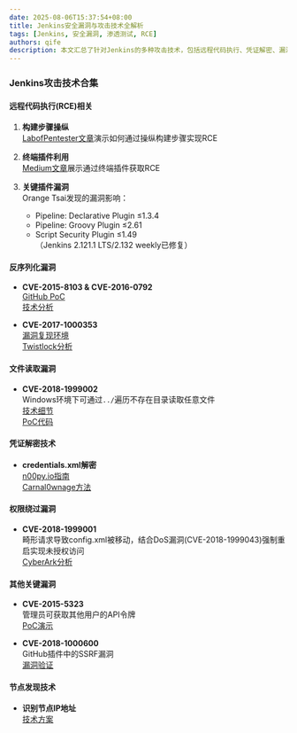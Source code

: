 ```yaml
---
date: 2025-08-06T15:37:54+08:00
title: Jenkins安全漏洞与攻击技术全解析
tags: [Jenkins, 安全漏洞, 渗透测试, RCE]
authors: qife
description: 本文汇总了针对Jenkins的多种攻击技术，包括远程代码执行、凭证解密、漏洞利用链等，涵盖CVE-2015-1814、CVE-2019-1003000等多个关键漏洞的利用方法与实践案例。
---
```


### Jenkins攻击技术合集

#### 远程代码执行(RCE)相关
1. **构建步骤操纵**  
   [LabofPentester文章](http://www.labofapenetrationtester.com/2014/08/script-execution-and-privilege-esc-jenkins.html)演示如何通过操纵构建步骤实现RCE

2. **终端插件利用**  
   [Medium文章](https://medium.com/@uranium238/shodan-jenkins-to-get-rces-on-servers-6b6ec7c960e2)展示通过终端插件获取RCE

3. **关键插件漏洞**  
   Orange Tsai发现的漏洞影响：
   - Pipeline: Declarative Plugin ≤1.3.4  
   - Pipeline: Groovy Plugin ≤2.61  
   - Script Security Plugin ≤1.49  
   （Jenkins 2.121.1 LTS/2.132 weekly已修复）

#### 反序列化漏洞
- **CVE-2015-8103 & CVE-2016-0792**  
  [GitHub PoC](https://github.com/Coalfire-Research/java-deserialization-exploits/tree/master/Jenkins)  
  [技术分析](https://www.contrastsecurity.com/security-influencers/serialization-must-die-act-2-xstream)

- **CVE-2017-1000353**  
  [漏洞复现环境](https://github.com/vulhub/vulhub/tree/master/jenkins/CVE-2017-1000353)  
  [Twistlock分析](https://www.twistlock.com/2017/06/18/jenkins-java-deserialization/)

#### 文件读取漏洞
- **CVE-2018-1999002**  
  Windows环境下可通过`../`遍历不存在目录读取任意文件  
  [技术细节](https://cloud.tencent.com/developer/article/1165414)  
  [PoC代码](https://github.com/anntsmart/CVE)

#### 凭证解密技术
- **credentials.xml解密**  
  [n00py.io指南](https://www.n00py.io/2017/01/compromising-jenkins-and-extracting-credentials/)  
  [Carnal0wnage方法](https://carnal0wnage.attackresearch.com/2019/02/jenkins-decrypting-credentialsxml.html)

#### 权限绕过漏洞
- **CVE-2018-1999001**  
  畸形请求导致config.xml被移动，结合DoS漏洞(CVE-2018-1999043)强制重启实现未授权访问  
  [CyberArk分析](https://www.cyberark.com/threat-research-blog/tripping-the-jenkins-main-security-circuit-breaker/)

#### 其他关键漏洞
- **CVE-2015-5323**  
  管理员可获取其他用户的API令牌  
  [PoC演示](https://carnal0wnage.attackresearch.com/2019/02/jenkins-security-200-cve-2015-5323-poc.html)

- **CVE-2018-1000600**  
  GitHub插件中的SSRF漏洞  
  [漏洞验证](https://carnal0wnage.attackresearch.com/2019/03/jenkins-cve-2018-1000600-poc.html)

#### 节点发现技术
- **识别节点IP地址**  
  [技术方案](https://carnal0wnage.attackresearch.com/2019/03/jenkins-identify-ip-addresses-of-nodes.html)